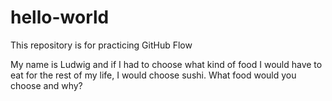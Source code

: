 # hello-world
This repository is for practicing GitHub Flow

My name is Ludwig and if I had to choose what kind of food I would have to eat for the rest of my life, I would choose sushi. What food would you choose and why?
